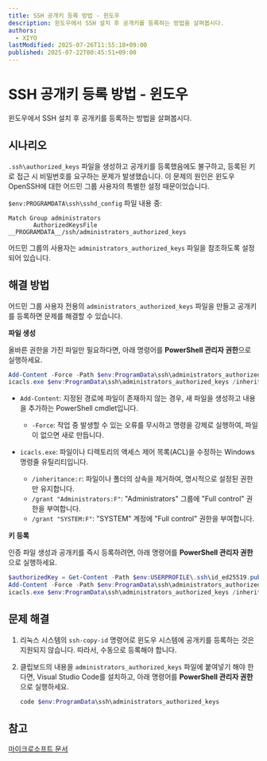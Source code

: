 ```yaml
---
title: SSH 공개키 등록 방법 - 윈도우
description: 윈도우에서 SSH 설치 후 공개키를 등록하는 방법을 살펴봅시다.
authors:
  - XIYO
lastModified: 2025-07-26T11:55:18+09:00
published: 2025-07-22T00:45:51+09:00
---
```

# SSH 공개키 등록 방법 - 윈도우

윈도우에서 SSH 설치 후 공개키를 등록하는 방법을 살펴봅시다.

## 시나리오

`.ssh\authorized_keys` 파일을 생성하고 공개키를 등록했음에도 불구하고, 등록된 키로 접근 시 비밀번호를 요구하는 문제가 발생했습니다. 이 문제의 원인은 윈도우 OpenSSH에 대한 어드민 그룹 사용자의 특별한 설정 때문이었습니다.

`$env:PROGRAMDATA\ssh\sshd_config` 파일 내용 중:

```text
Match Group administrators
       AuthorizedKeysFile __PROGRAMDATA__/ssh/administrators_authorized_keys
```

어드민 그룹의 사용자는 `administrators_authorized_keys` 파일을 참조하도록 설정되어 있습니다.

## 해결 방법

어드민 그룹 사용자 전용의 `administrators_authorized_keys` 파일을 만들고 공개키를 등록하면 문제를 해결할 수 있습니다.

**파일 생성**

올바른 권한을 가진 파일만 필요하다면, 아래 명령어를 **PowerShell 관리자 권한**으로 실행하세요.

```powershell
Add-Content -Force -Path $env:ProgramData\ssh\administrators_authorized_keys -Value $null;
icacls.exe $env:ProgramData\ssh\administrators_authorized_keys /inheritance:r /grant "Administrators:F" /grant "SYSTEM:F"
```

- `Add-Content`: 지정된 경로에 파일이 존재하지 않는 경우, 새 파일을 생성하고 내용을 추가하는 PowerShell cmdlet입니다.

  - `-Force`: 작업 중 발생할 수 있는 오류를 무시하고 명령을 강제로 실행하여, 파일이 없으면 새로 만듭니다.

- `icacls.exe`: 파일이나 디렉토리의 액세스 제어 목록(ACL)을 수정하는 Windows 명령줄 유틸리티입니다.
  - `/inheritance:r`: 파일이나 폴더의 상속을 제거하여, 명시적으로 설정된 권한만 유지합니다.
  - `/grant "Administrators:F"`: "Administrators" 그룹에 "Full control" 권한을 부여합니다.
  - `/grant "SYSTEM:F"`: "SYSTEM" 계정에 "Full control" 권한을 부여합니다.

**키 등록**

인증 파일 생성과 공개키를 즉시 등록하려면, 아래 명령어를 **PowerShell 관리자 권한**으로 실행하세요.

```powershell
$authorizedKey = Get-Content -Path $env:USERPROFILE\.ssh\id_ed25519.pub
Add-Content -Force -Path $env:ProgramData\ssh\administrators_authorized_keys -Value $authorizedKey
icacls.exe $env:ProgramData\ssh\administrators_authorized_keys /inheritance:r /grant "Administrators:F" /grant "SYSTEM:F"
```

## 문제 해결

1. 리눅스 시스템의 `ssh-copy-id` 명령어로 윈도우 시스템에 공개키를 등록하는 것은 지원되지 않습니다. 따라서, 수동으로 등록해야 합니다.

2. 클립보드의 내용을 `administrators_authorized_keys` 파일에 붙여넣기 해야 한다면, Visual Studio Code를 설치하고, 아래 명령어를 **PowerShell 관리자 권한**으로 실행하세요.

   ```powershell
   code $env:ProgramData\ssh\administrators_authorized_keys
   ```

## 참고

[마이크로소프트 문서](https://learn.microsoft.com/en-us/windows-server/administration/openssh/openssh_keymanagement)
